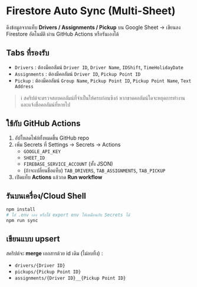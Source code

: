 # Firestore Auto Sync (Multi-Sheet)

ดึงข้อมูลจากแท็บ **Drivers / Assignments / Pickup** บน Google Sheet → เขียนลง Firestore อัตโนมัติ ผ่าน GitHub Actions หรือรันเองได้

## Tabs ที่รองรับ
- `Drivers` : ต้องมีคอลัมน์ `Driver ID`, `Driver Name`, `IDShift`, `TimeHolidayDate`
- `Assignments` : ต้องมีคอลัมน์ `Driver ID`, `Pickup Point ID`
- `Pickup` : ต้องมีคอลัมน์ `Group Name`, `Pickup Point ID`, `Pickup Point Name`, `Text Address`

> ℹ️ สคริปต์จะตรวจสอบคอลัมน์ที่จำเป็นให้ครบก่อนซิงก์ หากขาดคอลัมน์ใดจะหยุดการทำงานและแจ้งชื่อคอลัมน์ที่หายไป

## ใช้กับ GitHub Actions
1) อัปโหลดไฟล์ทั้งหมดขึ้น GitHub repo
2) เพิ่ม Secrets ที่ Settings → Secrets → Actions
   - `GOOGLE_API_KEY`
   - `SHEET_ID`
   - `FIREBASE_SERVICE_ACCOUNT` (ทั้ง JSON)
   - (ถ้าจะเปลี่ยนชื่อแท็บ) `TAB_DRIVERS`, `TAB_ASSIGNMENTS`, `TAB_PICKUP`
3) เปิดแท็บ **Actions** แล้วกด **Run workflow**

## รันบนเครื่อง/Cloud Shell
```bash
npm install
# ใส่ .env เอง หรือใช้ export env ให้เหมือนกับ Secrets ได้
npm run sync
```

## เขียนแบบ upsert
สคริปต์จะ **merge** เอกสารด้วย id เดิม (ไม่ลบทิ้ง) :
- `drivers/{Driver ID}`
- `pickups/{Pickup Point ID}`
- `assignments/{Driver ID}__{Pickup Point ID}`
